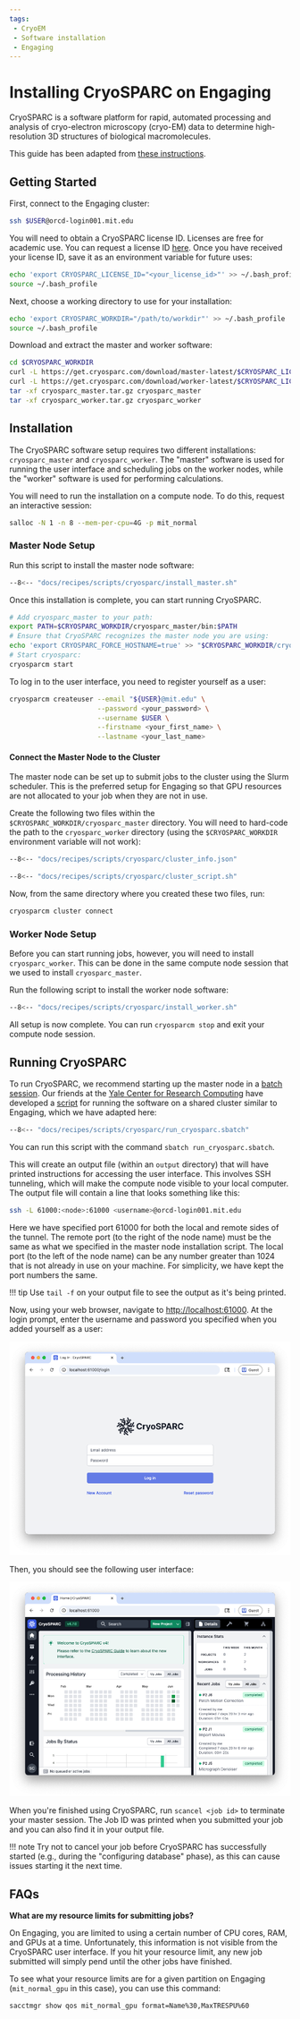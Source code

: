 ```yaml
---
tags:
 - CryoEM
 - Software installation
 - Engaging
---
```


<!-- TODO:
- Test out the workflow when maintenance is done
- Test if you can use an environment variable in cluster_info.json
- Create one cluster for each GPU type
- Create a cluster for mit_preemptable
- Add images
- Make sure slurm job ID gets printed correctly from batch script
-->

# Installing CryoSPARC on Engaging

CryoSPARC is a software platform for rapid, automated processing and analysis of
cryo-electron microscopy (cryo-EM) data to determine high-resolution 3D
structures of biological macromolecules.

This guide has been adapted from [these instructions](https://guide.cryosparc.com/setup-configuration-and-management/how-to-download-install-and-configure/downloading-and-installing-cryosparc).

## Getting Started

First, connect to the Engaging cluster:

```bash
ssh $USER@orcd-login001.mit.edu
```

You will need to obtain a CryoSPARC license ID. Licenses are free for
academic use. You can request a license ID [here](https://guide.cryosparc.com/setup-configuration-and-management/how-to-download-install-and-configure/obtaining-a-license-id). Once you have
received your license ID, save it as an environment variable for future uses:

```bash
echo 'export CRYOSPARC_LICENSE_ID="<your_license_id>"' >> ~/.bash_profile
source ~/.bash_profile
```

Next, choose a working directory to use for your installation:

```bash
echo 'export CRYOSPARC_WORKDIR="/path/to/workdir"' >> ~/.bash_profile
source ~/.bash_profile
```

Download and extract the master and worker software:

```bash
cd $CRYOSPARC_WORKDIR
curl -L https://get.cryosparc.com/download/master-latest/$CRYOSPARC_LICENSE_ID -o cryosparc_master.tar.gz
curl -L https://get.cryosparc.com/download/worker-latest/$CRYOSPARC_LICENSE_ID -o cryosparc_worker.tar.gz
tar -xf cryosparc_master.tar.gz cryosparc_master
tar -xf cryosparc_worker.tar.gz cryosparc_worker
```

## Installation

The CryoSPARC software setup requires two different installations:
`cryosparc_master` and `cryosparc_worker`. The "master" software is used for
running the user interface and scheduling jobs on the worker nodes, while the
"worker" software is used for performing calculations.

You will need to run the installation on a compute node. To do this, request
an interactive session:

```bash
salloc -N 1 -n 8 --mem-per-cpu=4G -p mit_normal
```

### Master Node Setup

Run this script to install the master node software:

```bash title="install_master.sh"
--8<-- "docs/recipes/scripts/cryosparc/install_master.sh"
``` 

Once this installation is complete, you can start running CryoSPARC.

```bash
# Add cryosparc_master to your path:
export PATH=$CRYOSPARC_WORKDIR/cryosparc_master/bin:$PATH
# Ensure that CryoSPARC recognizes the master node you are using:
echo 'export CRYOSPARC_FORCE_HOSTNAME=true' >> "$CRYOSPARC_WORKDIR/cryosparc_master/config.sh"
# Start cryosparc:
cryosparcm start
```

To log in to the user interface, you need to register yourself as a user:

```bash
cryosparcm createuser --email "${USER}@mit.edu" \
                      --password <your_password> \
                      --username $USER \
                      --firstname <your_first_name> \
                      --lastname <your_last_name>
```

#### Connect the Master Node to the Cluster

The master node can be set up to submit jobs to the cluster using the Slurm
scheduler. This is the preferred setup for Engaging so that GPU resources are
not allocated to your job when they are not in use.

Create the following two files within the `$CRYOSPARC_WORKDIR/cryosparc_master`
directory. You will need to hard-code the path to the `cryosparc_worker`
directory (using the `$CRYOSPARC_WORKDIR` environment variable will not work):

```bash title="cluster_info.json"
--8<-- "docs/recipes/scripts/cryosparc/cluster_info.json"
```

```bash title="cluster_script.sh"
--8<-- "docs/recipes/scripts/cryosparc/cluster_script.sh"
```

Now, from the same directory where you created these two files, run:

```bash
cryosparcm cluster connect
```

### Worker Node Setup

Before you can start running jobs, however, you will need to install
`cryosparc_worker`. This can be done in the same compute node session that we
used to install `cryosparc_master`.

Run the following script to install the worker node software:

```bash title="install_worker.sh"
--8<-- "docs/recipes/scripts/cryosparc/install_worker.sh"
```

All setup is now complete. You can run `cryosparcm stop` and exit your compute
node session.

## Running CryoSPARC

To run CryoSPARC, we recommend starting up the master node in a
[batch session](../running-jobs/overview.md#batch-jobs). Our friends at the
[Yale Center for Research Computing](https://research.computing.yale.edu/) have
developed a [script](https://docs.ycrc.yale.edu/clusters-at-yale/guides/cryosparc/#1-submit-a-batch-script)
for running the software on a shared cluster similar to Engaging, which we have
adapted here:

```bash title="run_cryosparc.sbatch"
--8<-- "docs/recipes/scripts/cryosparc/run_cryosparc.sbatch"
```

You can run this script with the command `sbatch run_cryosparc.sbatch`.

This will create an output file (within an `output` directory) that will have
printed instructions for accessing the user interface. This involves SSH
tunneling, which will make the compute node visible to your local computer. The
output file will contain a line that looks something like this:

```bash
ssh -L 61000:<node>:61000 <username>@orcd-login001.mit.edu
```

Here we have specified port 61000 for both the local and remote sides of
the tunnel. The remote port (to the right of the node name) must be the same as
what we specified in the master node installation script. The local port (to the
left of the node name) can be any number greater than 1024 that is not already
in use on your machine. For simplicity, we have kept the port numbers the same.

!!! tip
    Use `tail -f` on your output file to see the output as it's being printed.

Now, using your web browser, navigate to
[http://localhost:61000](http://localhost:61000). At the login prompt, enter
the username and password you specified when you added yourself as a user:

![CryoSPARC Login](../images/cryosparc/cryosparc_login.png)

Then, you should see the following user interface:

![CryoSPARC Home Page](../images/cryosparc/cryosparc_home_page.png)

When you're finished using CryoSPARC, run `scancel <job id>` to terminate your
master session. The Job ID was printed when you submitted your job and you can
also find it in your output file.

!!! note
    Try not to cancel your job before CryoSPARC has successfully started (e.g., during the "configuring database" phase), as
    this can cause issues starting it the next time.

## FAQs

**What are my resource limits for submitting jobs?**

On Engaging, you are limited to using a certain number of CPU cores, RAM, and
GPUs at a time. Unfortunately, this information is not visible from the
CryoSPARC user interface. If you hit your resource limit, any new job submitted
will simply pend until the other jobs have finished.

To see what your resource limits are for a given partition on Engaging
(`mit_normal_gpu` in this case), you can use this command:

```bash
sacctmgr show qos mit_normal_gpu format=Name%30,MaxTRESPU%60
```
